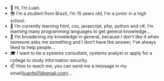 - 👋 Hi, I’m Luan.
- 📚 I’m a student from Brazil, I’m 15 years old, I'm a junior in a high school.
- 🌱 I’m currently learning html, css, javascript, php, python and c#, I’m learning many programming languages to get general knowledge...
- 💞️ I’m broadening my knowledge in general, because I don't like it when someone asks me something and I don't have the answer, I've always liked to help people...
- 🎓 I want to be a systems consultant, systems analyst or apply for a college to study information security.
- 📫 How to reach me, you can send me a message in my email(luanfp01@gmail.com)...

<!---
luancoding220/luancoding220 is a ✨ special ✨ repository because its `README.md` (this file) appears on your GitHub profile.
You can click the Preview link to take a look at your changes.
--->
